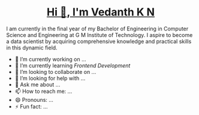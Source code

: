 <h1 align="center"><u>Hi 👋, I'm Vedanth K N</u></h1>

I am currently in the final year of my Bachelor of Engineering in Computer Science and Engineering at G M Institute of Technology. I aspire to become a data scientist by acquiring comprehensive knowledge and practical skills in this dynamic field.

<!--
**vedanth-kn/vedanth-kn** is a ✨ _special_ ✨ repository because its `README.md` (this file) appears on your GitHub profile.

Here are some ideas to get you started: -->

- 🔭 I’m currently working on ...
- 🌱 I’m currently learning  *Frontend Development*
- 👯 I’m looking to collaborate on ...
- 🤔 I’m looking for help with ...
- 💬 Ask me about ...
- 📫 How to reach me: ...
- 😄 Pronouns: ...
- ⚡ Fun fact: ...

